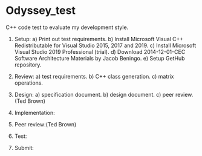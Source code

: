 # Odyssey_test
C++ code test to evaluate my development style.

1. Setup:
  a) Print out test requirements.
  b) Install Microsoft Visual C++ Redistributable for Visual Studio 2015, 2017 and 2019.
  c) Install Microsoft Visual Studio 2019 Professional (trial).
  d) Download 2014-12-01-CEC Software Architecture Materials by Jacob Beningo.
  e) Setup GetHub repository.
  
2. Review:
  a) test requirements.
  b) C++ class generation.
  c) matrix operations.
  
3. Design:
  a) specification document.
  b) design document.
  c) peer review. (Ted Brown)
  
4. Implementation:

5. Peer review:(Ted Brown)

6. Test:

7. Submit:
